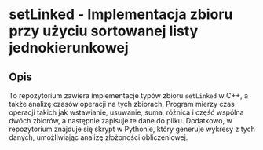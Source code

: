 # setLinked - Implementacja zbioru przy użyciu sortowanej listy jednokierunkowej

## Opis

To repozytorium zawiera implementacje typów zbioru `setLinked` w C++, a także analizę czasów operacji na tych zbiorach. Program mierzy czas operacji takich jak wstawianie, usuwanie, suma, różnica i część wspólna dwóch zbiorów, a następnie zapisuje te dane do pliku. Dodatkowo, w repozytorium znajduje się skrypt w Pythonie, który generuje wykresy z tych danych, umożliwiając analizę złożoności obliczeniowej.
